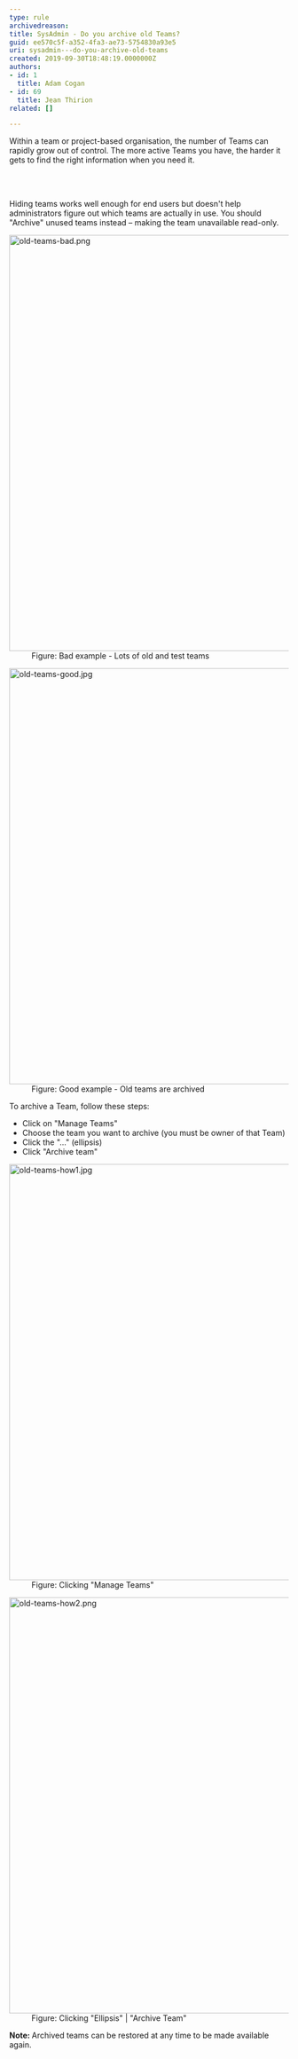 ```yaml
---
type: rule
archivedreason: 
title: SysAdmin - Do you archive old Teams?
guid: ee570c5f-a352-4fa3-ae73-5754830a93e5
uri: sysadmin---do-you-archive-old-teams
created: 2019-09-30T18:48:19.0000000Z
authors:
- id: 1
  title: Adam Cogan
- id: 69
  title: Jean Thirion
related: []

---
```



<p class="ssw15-rteElement-P">Within a team or project-based organisation, the number of Teams can rapidly grow out of control. The more active Teams you have, the harder it gets to find the right information when you need it.​​</p>
<br><excerpt class='endintro'></excerpt><br>
<p class="ssw15-rteElement-P">​Hiding teams works well enough for end users but doesn't help administrators figure out which teams are actually in use. You should &quot;Archive&quot;&#160;unused teams instead – making the team unavailable read-only.</p><dl class="badImage"><dt><img src="/PublishingImages/old-teams-bad.png" alt="old-teams-bad.png" style="width&#58;750px;" /></dt><dd>Figure&#58; Bad example -&#160;Lots of old and test teams</dd></dl><dl class="goodImage"><dt><img src="/PublishingImages/old-teams-good.jpg" alt="old-teams-good.jpg" style="width&#58;750px;" /></dt><dd>Figure&#58; Good example -&#160;Old teams are archived</dd></dl><p>To archive a Team, follow these steps&#58;</p><p></p><ul><li>Click on &quot;Manage Teams&quot;</li><li>Choose the team you want to archive (you must be owner of that Team)</li><li>Click the &quot;...&quot;&#160;(ellipsis)</li><li>Click &quot;Archive team&quot;​<br></li></ul><dl class="image"><dt><img src="/PublishingImages/old-teams-how1.jpg" alt="old-teams-how1.jpg" style="width&#58;750px;" /></dt><dd>Figure&#58; Clicking &quot;Manage Teams&quot;</dd></dl><dl class="image"><dt><img src="/PublishingImages/old-teams-how2.png" alt="old-teams-how2.png" style="width&#58;750px;" /></dt><dd>Figure&#58; Clicking &quot;Ellipsis&quot; | &quot;Archive Team&quot;</dd></dl><p><b>Note&#58; </b>Archived teams can be restored at any time to be made available again.</p>


